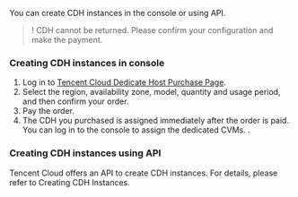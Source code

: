 You can create CDH instances in the console or using API.
>! CDH cannot be returned. Please confirm your configuration and make the payment.

### Creating CDH instances in console
1. Log in to [Tencent Cloud Dedicate Host Purchase Page](https://buy.cloud.tencent.com/cdh).
2. Select the region, availability zone, model, quantity and usage period, and then confirm your order.
3. Pay the order.
4. The CDH you purchased is assigned immediately after the order is paid. You can log in to the console to assign the dedicated CVMs. .


### Creating CDH instances using API
Tencent Cloud offers an API to create CDH instances. For details, please refer to Creating CDH Instances.

